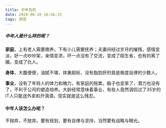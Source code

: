 ```yaml
---
title: 中年危机
date: 2020-06-28 16:56:33
tags: 感悟
---
```


##### 中年人是什么样的呢？

**家庭**，上有老人需要赡养，下有小儿需要抚养；夫妻间经过岁月的摧残，感情变淡，好一点吵吵架，亲情变浓，坏一点没有了交流，变成了陌生省，也有的离了婚，变成了仇人。

**身体**，大腹便便，油腻不堪，体重超标，没有脂肪肝的竟是极度自律的少数人。

**事业**，没有了年轻人的体力和魄力，有家庭的拖累，脑子也变笨了，潜力也没有了，不利于公司的塑造培养。大龄经常意味着事业，有些人竟然调侃过了35岁的IT人只能送外卖和开滴滴，现实就是这么残忍。

#### 中年人该怎么办呢？

不抛弃，不放弃。要有规划，要有自律与坚持，当然要有战略与眼光。

